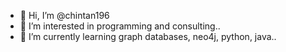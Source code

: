 - 👋 Hi, I’m @chintan196
- 👀 I’m interested in programming and consulting..
- 🌱 I’m currently learning graph databases, neo4j, python, java..

<!---
chintan196/chintan196 is a ✨ special ✨ repository because its `README.md` (this file) appears on your GitHub profile.
You can click the Preview link to take a look at your changes.
--->
